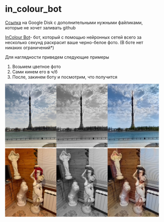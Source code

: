 # in_colour_bot
[Ссылка](https://drive.google.com/drive/folders/1IeUtUpzQTYOLhrg4e2mVnvDhgyXZT5Qr?usp=sharing) на Google Disk c дополнительными нужными файликами, которые не хочет заливать github

[InColour Bot](https://t.me/incolour_bot)- бот, который с помощью нейронных сетей всего за несколько секунд раскрасит ваше черно-белое фото.
(В боте нет никаких ограничений*)


Для наглядности приведем следующие примеры
1. Возьмем цветное фото
2. Сами кинем его в ч/б
3. После, закинем боту и посмотрим, что получится

![alt tag](https://raw.githubusercontent.com/dlgrv/in_colour_bot/main/img_example/1.png)​ 
![alt_tag](https://raw.githubusercontent.com/dlgrv/in_colour_bot/main/img_example/2.png)​ 
